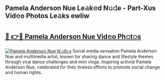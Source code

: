 ## Pamela Anderson Nue Le𝚊k𝚎d N𝚞𝚍e - Part-Xus Vid𝚎o Photos Le𝚊ks ewIiw

# <h2><a href="http://fb75kd.evod.top/?m=Pamela+Anderson+Nue">🔗 👉🔴 Pamela Anderson Nue Vid𝚎o Ph𝚘t𝚘s</a></h2>

[![Pamela Anderson Nue N𝚞d𝚎s](https://i.imgur.com/8V9OHl7.gif)](http://fb75kd.evod.top/?m=Pamela+Anderson+Nue)
Social media sensation Pamela Anderson Nue and multimedia artist, known for sharing dance and lifestyle themes through viral dance challenges and mini vlogs. Inspiring activist Pamela Anderson Nue, celebrated for their tireless efforts to promote social change and human rights. 
